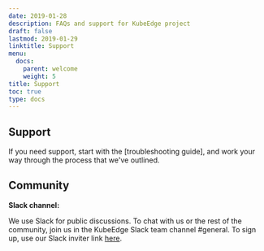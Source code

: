 ```yaml
---
date: 2019-01-28
description: FAQs and support for KubeEdge project
draft: false
lastmod: 2019-01-29
linktitle: Support
menu:
  docs:
    parent: welcome
    weight: 5
title: Support
toc: true
type: docs
---
```

## Support

If you need support, start with the [troubleshooting guide], and work your way through the process that we've outlined.

## Community

**Slack channel:** 

We use Slack for public discussions. To chat with us or the rest of the community, join us in the KubeEdge Slack team channel #general. To sign up, use our Slack inviter link [here](https://join.slack.com/t/kubeedge/shared_invite/enQtNDg1MjAwMDI0MTgyLTQ1NzliNzYwNWU5MWYxOTdmNDZjZjI2YWE2NDRlYjdiZGYxZGUwYzkzZWI2NGZjZWRkZDVlZDQwZWI0MzM1Yzc).
